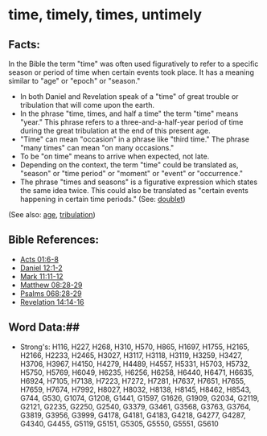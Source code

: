 # time, timely, times, untimely #

## Facts: ##

In the Bible the term "time" was often used figuratively to refer to a specific season or period of time when certain events took place. It has a meaning similar to "age" or "epoch" or "season."

* In both Daniel and Revelation speak of a "time" of great trouble or tribulation that will come upon the earth.
* In the phrase "time, times, and half a time" the term "time" means "year." This phrase refers to a three-and-a-half-year period of time during the great tribulation at the end of this present age.
* "Time" can mean "occasion" in a phrase like "third time." The phrase "many times" can mean "on many occasions."
* To be "on time" means to arrive when expected, not late.
* Depending on the context, the term "time" could be translated as, "season" or "time period" or "moment" or "event" or "occurrence."
* The phrase "times and seasons" is a figurative expression which states the same idea twice. This could also be translated as "certain events happening in certain time periods." (See: [doublet](rc://en/ta/man/translate/figs-doublet))

(See also: [age](age.md), [tribulation](tribulation.md))

## Bible References: ##

* [Acts 01:6-8](rc://en/tn/help/act/01/06)
* [Daniel 12:1-2](rc://en/tn/help/dan/12/01)
* [Mark 11:11-12](rc://en/tn/help/mrk/11/11)
* [Matthew 08:28-29](rc://en/tn/help/mat/08/28)
* [Psalms 068:28-29](rc://en/tn/help/psa/068/028)
* [Revelation 14:14-16](rc://en/tn/help/rev/14/14)

## Word Data:##

* Strong's: H116, H227, H268, H310, H570, H865, H1697, H1755, H2165, H2166, H2233, H2465, H3027, H3117, H3118, H3119, H3259, H3427, H3706, H3967, H4150, H4279, H4489, H4557, H5331, H5703, H5732, H5750, H5769, H6049, H6235, H6256, H6258, H6440, H6471, H6635, H6924, H7105, H7138, H7223, H7272, H7281, H7637, H7651, H7655, H7659, H7674, H7992, H8027, H8032, H8138, H8145, H8462, H8543, G744, G530, G1074, G1208, G1441, G1597, G1626, G1909, G2034, G2119, G2121, G2235, G2250, G2540, G3379, G3461, G3568, G3763, G3764, G3819, G3956, G3999, G4178, G4181, G4183, G4218, G4277, G4287, G4340, G4455, G5119, G5151, G5305, G5550, G5551, G5610
